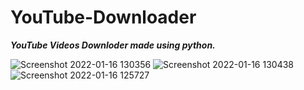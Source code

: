 # YouTube-Downloader
***YouTube Videos Downloder made using python.***

![Screenshot 2022-01-16 130356](https://user-images.githubusercontent.com/82490587/149651610-7c94dbf7-faa4-4298-b0d8-5578d8c23be7.png)
![Screenshot 2022-01-16 130438](https://user-images.githubusercontent.com/82490587/149651612-03b856e6-f20b-441d-8f88-0e0fec485be5.png)
![Screenshot 2022-01-16 125727](https://user-images.githubusercontent.com/82490587/149651616-0f151bcf-4490-499d-86a6-d9b7d20dcfbf.png)
